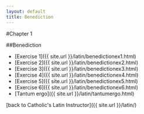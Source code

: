 ```yaml
---
layout: default
title: Benediction
---
```


#Chapter 1

##Benediction

 * [Exercise 1]({{ site.url }}/latin/benedictionex1.html)
 * [Exercise 2]({{ site.url }}/latin/benedictionex2.html)
 * [Exercise 3]({{ site.url }}/latin/benedictionex3.html)
 * [Exercise 4]({{ site.url }}/latin/benedictionex4.html)
 * [Exercise 5]({{ site.url }}/latin/benedictionex5.html)
 * [Exercise 6]({{ site.url }}/latin/benedictionex6.html)
 * [Tantum ergo]({{ site.url }}/latin/tantumergo.html)

[back to Catholic's Latin Instructor]({{ site.url }}/latin/)

